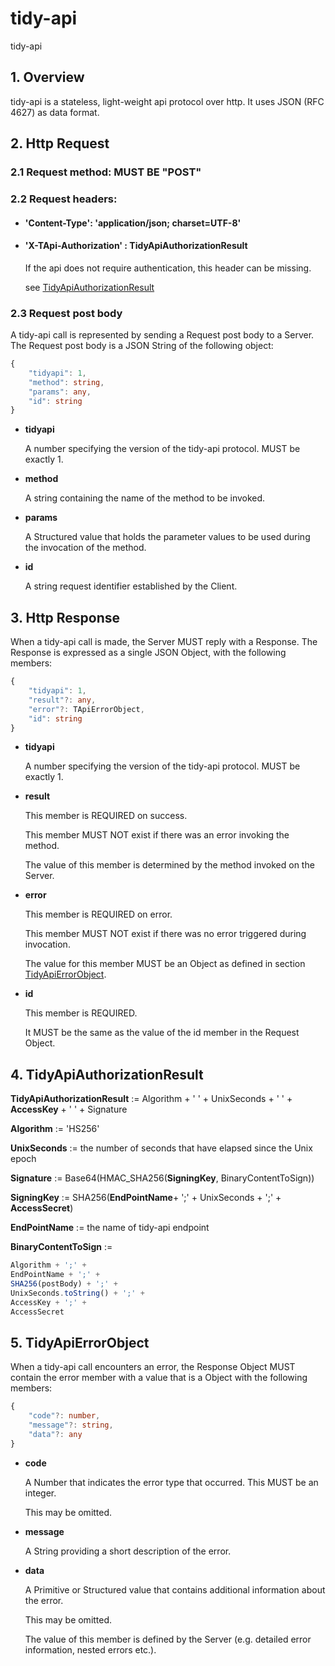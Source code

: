 # tidy-api

tidy-api 
## 1. Overview
tidy-api  is a stateless, light-weight api protocol over http. It uses JSON (RFC 4627) as data format.

## 2. Http Request

### 2.1 Request method: MUST BE "POST"
### 2.2 Request headers:
- #### 'Content-Type': 'application/json; charset=UTF-8'
- #### 'X-TApi-Authorization' : TidyApiAuthorizationResult
    If the api does not require authentication, this header can be missing.

    see [TidyApiAuthorizationResult](#4-tidyapiauthorizationresult)
    
### 2.3 Request post body
A tidy-api call is represented by sending a Request post body to a Server. The Request post body is a JSON String of the following object:

```typescript
{
    "tidyapi": 1,
    "method": string,
    "params": any,
    "id": string
}
```

- **tidyapi**

    A number specifying the version of the tidy-api protocol. MUST be exactly 1.

- **method**

    A string containing the name of the method to be invoked.

- **params**

    A Structured value that holds the parameter values to be used during the invocation of the method.
  
- **id**

    A string request identifier established by the Client. 

## 3. Http Response
When a tidy-api call is made, the Server MUST reply with a Response. The Response is expressed as a single JSON Object, with the following members:

```typescript
{
    "tidyapi": 1,
    "result"?: any,
    "error"?: TApiErrorObject,
    "id": string
}
```

- **tidyapi**

  A number specifying the version of the tidy-api protocol. MUST be exactly 1.

- **result**

  This member is REQUIRED on success.

  This member MUST NOT exist if there was an error invoking the method.

  The value of this member is determined by the method invoked on the Server.

- **error**

  This member is REQUIRED on error.

  This member MUST NOT exist if there was no error triggered during invocation.
  
  The value for this member MUST be an Object as defined in section [TidyApiErrorObject](#5-tidyapierrorobject).

- **id**

  This member is REQUIRED.

  It MUST be the same as the value of the id member in the Request Object.


## 4. TidyApiAuthorizationResult

**TidyApiAuthorizationResult** := Algorithm + ' ' + UnixSeconds + ' ' + **AccessKey** + ' ' + Signature

**Algorithm** := 'HS256'

**UnixSeconds** := the number of seconds that have elapsed since the Unix epoch           

**Signature** := Base64(HMAC_SHA256(**SigningKey**, BinaryContentToSign))

**SigningKey** := SHA256(**EndPointName**+ ';' + UnixSeconds + ';' + **AccessSecret**)

**EndPointName** := the name of tidy-api endpoint

**BinaryContentToSign** := 
```js
Algorithm + ';' + 
EndPointName + ';' + 
SHA256(postBody) + ';' +
UnixSeconds.toString() + ';' + 
AccessKey + ';' +
AccessSecret
```

## 5. TidyApiErrorObject
When a tidy-api call encounters an error, the Response Object MUST contain the error member with a value that is a Object with the following members:

```typescript
{
    "code"?: number,
    "message"?: string,
    "data"?: any
}
```
- **code**

  A Number that indicates the error type that occurred.
This MUST be an integer.

  This may be omitted.

- **message**

  A String providing a short description of the error.

- **data**
    
  A Primitive or Structured value that contains additional information about the error.

  This may be omitted.

  The value of this member is defined by the Server (e.g. detailed error information, nested errors etc.).

